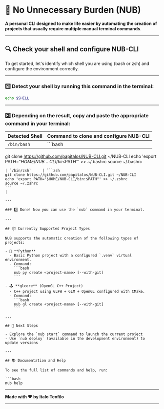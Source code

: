 # 🚀 No Unnecessary Burden (NUB)

**A personal CLI designed to make life easier by automating the creation of projects that usually require multiple manual terminal commands.**

---

## 🔍 Check your shell and configure NUB-CLI

To get started, let's identify which shell you are using (bash or zsh) and configure the environment correctly.

---

### 1️⃣ Detect your shell by running this command in the terminal:

```bash
echo $SHELL
```

---

### 2️⃣ Depending on the result, copy and paste the appropriate command in your terminal:

| Detected Shell | Command to clone and configure NUB-CLI                                      |
|----------------|-----------------------------------------------------------------------------|
| `/bin/bash`    | ```bash                                                                   
git clone https://github.com/papitalos/NUB-CLI.git ~/NUB-CLI
echo 'export PATH="$HOME/NUB-CLI/bin:$PATH"' >> ~/.bashrc
source ~/.bashrc
```                                                                         |
| `/bin/zsh`     | ```zsh                                                                    
git clone https://github.com/papitalos/NUB-CLI.git ~/NUB-CLI
echo 'export PATH="$HOME/NUB-CLI/bin:$PATH"' >> ~/.zshrc
source ~/.zshrc
```                                                                         |

---

### 3️⃣ Done! Now you can use the `nub` command in your terminal.

---

## 📦 Currently Supported Project Types

NUB supports the automatic creation of the following types of projects:

- 🐍 **Python**  
  - Basic Python project with a configured `.venv` virtual environment.  
  - Command:  
    ```bash
    nub py create <project-name> [--with-git]
    ```

- 🕹️ **glcore** (OpenGL C++ Project)  
  - C++ project using GLFW + GLM + OpenGL configured with CMake.  
  - Command:  
    ```bash
    nub gl create <project-name> [--with-git]
    ```

---

## 🎯 Next Steps

- Explore the `nub start` command to launch the current project  
- Use `nub deploy` (available in the development environment) to update versions

---

## 📚 Documentation and Help

To see the full list of commands and help, run:

```bash
nub help
```

---

**Made with ❤️ by Italo Teofilo**

---
